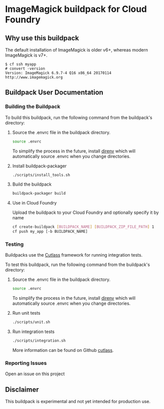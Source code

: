 # ImageMagick buildpack for Cloud Foundry

## Why use this buildpack

The default installation of ImageMagick is older v6+, whereas modern ImageMagick is v7+.

```plain
$ cf ssh myapp
# convert -version
Version: ImageMagick 6.9.7-4 Q16 x86_64 20170114 http://www.imagemagick.org
```

## Buildpack User Documentation

### Building the Buildpack

To build this buildpack, run the following command from the buildpack's directory:

1. Source the .envrc file in the buildpack directory.

    ```bash
    source .envrc
    ```

    To simplify the process in the future, install [direnv](https://direnv.net/) which will automatically source .envrc when you change directories.

1. Install buildpack-packager

    ```bash
    ./scripts/install_tools.sh
    ```

1. Build the buildpack

    ```bash
    buildpack-packager build
    ```

1. Use in Cloud Foundry

    Upload the buildpack to your Cloud Foundry and optionally specify it by name

    ```bash
    cf create-buildpack [BUILDPACK_NAME] [BUILDPACK_ZIP_FILE_PATH] 1
    cf push my_app [-b BUILDPACK_NAME]
    ```

### Testing

Buildpacks use the [Cutlass](https://github.com/cloudfoundry/libbuildpack/cutlass) framework for running integration tests.

To test this buildpack, run the following command from the buildpack's directory:

1. Source the .envrc file in the buildpack directory.

    ```bash
    source .envrc
    ```

    To simplify the process in the future, install [direnv](https://direnv.net/) which will automatically source .envrc when you change directories.

1. Run unit tests

    ```bash
    ./scripts/unit.sh
    ```

1. Run integration tests

    ```bash
    ./scripts/integration.sh
    ```

    More information can be found on Github [cutlass](https://github.com/cloudfoundry/libbuildpack/cutlass).

### Reporting Issues

Open an issue on this project

## Disclaimer

This buildpack is experimental and not yet intended for production use.
